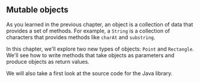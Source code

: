 ##  Mutable objects



As you learned in the previous chapter, an object is a collection of data that provides a set of methods.
For example, a `String` is a collection of characters that provides methods like `charAt` and `substring`.

In this chapter, we'll explore two new types of objects: `Point` and `Rectangle`.
We'll see how to write methods that take objects as parameters and produce objects as return values.

We will also take a first look at the source code for the Java library.